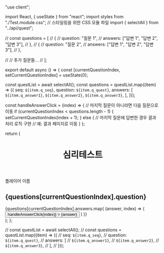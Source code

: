 "use client";

import React, { useState } from "react";
import styles from "./Test.module.css"; // 스타일링을 위한 CSS 모듈 파일
import { selectAll } from "../api/quest";

// const questions = [
// {
// question: "질문 1",
// answers: ["답변 1", "답변 2", "답변 3"],
// },
// {
// question: "질문 2",
// answers: ["답변 1", "답변 2", "답변 3"],
// },

// // 추가 질문들...
// ];

export default async () => {
const [currentQuestionIndex, setCurrentQuestionIndex] = useState(0);

const questList = await selectAll();
const questions = questList.map((item) => ({
seq: `${item.q_seq}`,
question: `${item.q_quest}`,
answers: [
`${item.q_answer1}`,
`${item.q_answer2}`,
`${item.q_answer3}`,
],
}));

const handleAnswerClick = (index) => {
// 마지막 질문이 아니라면 다음 질문으로 이동
if (currentQuestionIndex < questions.length - 1) {
setCurrentQuestionIndex(index + 1);
} else {
// 마지막 질문에 답변한 경우 결과 처리 로직 구현
// 예: 결과 페이지로 이동
}
};

return (

<div className={styles.container}>
<main className={styles.main}>
<header className={styles.title}>
<h1>심리테스트</h1>
</header>
<div className="name">
<span>플레이어 이름</span>
</div>
<div className={styles.quizSub}>
<h2 className={styles.question}>
{questions[currentQuestionIndex].question}
</h2>
</div>
<div className={styles.quizCard}>
<div className={styles.answers}>
{questions[currentQuestionIndex].answers.map(
(answer, index) => (
<button
key={index}
className={styles.answerButton}
onClick={() => handleAnswerClick(index)} >
{answer}
</button>
)
)}
</div>
</div>
</main>
</div>
);
};

// const questList = await selectAll();
// const questions = questList.map((item) => ({
// seq: `${item.q_seq}`,
// question: `${item.q_quest}`,
// answers: [
// `${item.q_answer1}`,
// `${item.q_answer2}`,
// `${item.q_answer3}`,
// ],
// }));
